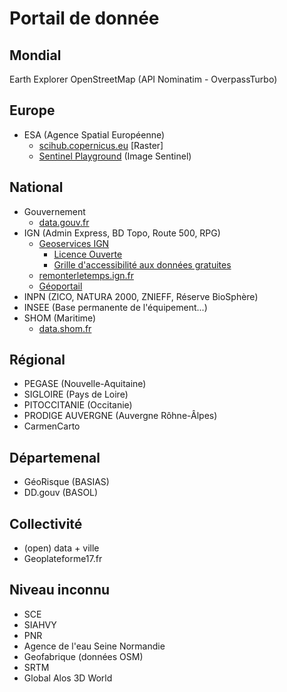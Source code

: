 # Portail de donnée
## Mondial
Earth Explorer
OpenStreetMap (API Nominatim - OverpassTurbo)

## Europe
* ESA (Agence Spatial Européenne)
	* [scihub.copernicus.eu](https://scihub.copernicus.eu) [Raster]
	* [Sentinel Playground](https://www.sentinel-hub.com/) (Image Sentinel)

## National
* Gouvernement
	* [data.gouv.fr](https://data.gouv.fr)
* IGN (Admin Express, BD Topo, Route 500, RPG)
	* [Geoservices IGN](https://geoservices.ign.fr/documentation/diffusion/index.html)
		* [Licence Ouverte](https://geoservices.ign.fr/documentation/diffusion/telechargement-donnees-libres.html)
		* [Grille d'accessibilité aux données gratuites](https://geoservices.ign.fr/ressources_documentaires/Espace_documentaire/gratuite_des_donnees_ign.pdf)
	* [remonterletemps.ign.fr](remonterletemps.ign.fr)
	* [Géoportail](https://www.geoportail.gouv.fr/)
* INPN (ZICO, NATURA 2000, ZNIEFF, Réserve BioSphère)
* INSEE (Base permanente de l'équipement...)
* SHOM (Maritime)
	* [data.shom.fr](https://data.shom.fr)

## Régional
* PEGASE (Nouvelle-Aquitaine)
* SIGLOIRE (Pays de Loire)
* PITOCCITANIE (Occitanie)
* PRODIGE AUVERGNE (Auvergne Rôhne-Âlpes)
* CarmenCarto

## Départemenal
* GéoRisque (BASIAS)
* DD.gouv (BASOL)

## Collectivité
* (open) data + ville
* Geoplateforme17.fr

## Niveau inconnu
* SCE
* SIAHVY
* PNR
* Agence de l'eau Seine Normandie
* Geofabrique (données OSM)
* SRTM
* Global Alos 3D World
